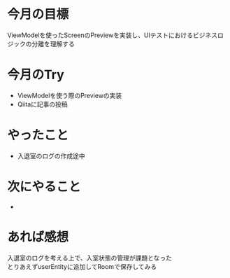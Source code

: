 # 今月の目標
ViewModelを使ったScreenのPreviewを実装し、UIテストにおけるビジネスロジックの分離を理解する
# 今月のTry
* ViewModelを使う際のPreviewの実装
* Qiitaに記事の投稿
# やったこと
* 入退室のログの作成途中
# 次にやること
* 
# あれば感想
入退室のログを考える上で、入室状態の管理が課題となった  
とりあえずuserEntityに追加してRoomで保存してみる
